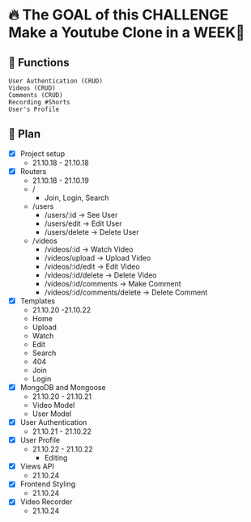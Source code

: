 # 🔥 The GOAL of this CHALLENGE <br/> Make a Youtube Clone in a WEEK📅

## 🚀 Functions

    User Authentication (CRUD)
    Videos (CRUD)
    Comments (CRUD)
    Recording #Shorts
    User's Profile

## 📑 Plan

- [x] Project setup
  - 21.10.18 - 21.10.18
- [x] Routers
  - 21.10.18 - 21.10.19
  - /
    - Join, Login, Search
  - /users
    - /users/:id -> See User
    - /users/edit -> Edit User
    - /users/delete -> Delete User
  - /videos
    - /videos/:id -> Watch Video
    - /videos/upload -> Upload Video
    - /videos/:id/edit -> Edit Video
    - /videos/:id/delete -> Delete Video
    - /videos/:id/comments -> Make Comment
    - /videos/:id/comments/delete -> Delete Comment
- [x] Templates
  - 21.10.20 -21.10.22
  - Home
  - Upload
  - Watch
  - Edit
  - Search
  - 404
  - Join
  - Login
- [x] MongoDB and Mongoose
  - 21.10.20 - 21.10.21
  - Video Model
  - User Model
- [x] User Authentication
  - 21.10.21 - 21.10.22
- [x] User Profile
  - 21.10.22 - 21.10.22
    - Editing
- [x] Views API
  - 21.10.24
- [x] Frontend Styling
  - 21.10.24
- [x] Video Recorder
  - 21.10.24
